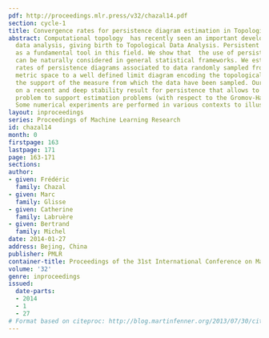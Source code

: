 ```yaml
---
pdf: http://proceedings.mlr.press/v32/chazal14.pdf
section: cycle-1
title: Convergence rates for persistence diagram estimation in Topological Data Analysis
abstract: Computational topology  has recently seen an important development toward
  data analysis, giving birth to Topological Data Analysis. Persistent homology appears
  as a fundamental tool in this field. We show that  the use of persistent homology
  can be naturally considered in general statistical frameworks. We establish convergence
  rates of persistence diagrams associated to data randomly sampled from any compact
  metric space to a well defined limit diagram encoding the topological features of
  the support of the measure from which the data have been sampled. Our approach relies
  on a recent and deep stability result for persistence that allows to relate our
  problem to support estimation problems (with respect to the Gromov-Hausdorff distance).
  Some numerical experiments are performed in various contexts to illustrate our results.
layout: inproceedings
series: Proceedings of Machine Learning Research
id: chazal14
month: 0
firstpage: 163
lastpage: 171
page: 163-171
sections: 
author:
- given: Frédéric
  family: Chazal
- given: Marc
  family: Glisse
- given: Catherine
  family: Labruère
- given: Bertrand
  family: Michel
date: 2014-01-27
address: Bejing, China
publisher: PMLR
container-title: Proceedings of the 31st International Conference on Machine Learning
volume: '32'
genre: inproceedings
issued:
  date-parts:
  - 2014
  - 1
  - 27
# Format based on citeproc: http://blog.martinfenner.org/2013/07/30/citeproc-yaml-for-bibliographies/
---
```

